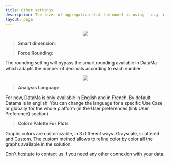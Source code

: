 ```yaml
---
title: Other settings
description: The level of aggregation that the model is using – e.g. if Level of aggregation is set at X%,  segment within each dimension that represents less than X% of the Primary Numerator (e.g. Revenues) of the main KPI you’re analyzing will be clustered in one « Other » segment. X is set at 2 by default.
layout: page
---
```


<center><img src="{{site.url}}/{{site.baseurl}}/core_app/new/interface/settings/images/settings_agg2percent.jpg"/></center>


> **Smart dimension**:

> **Force Rounding**:

The rounding setting will bypass the smart rounding available in DataMa which adapts the number of decimals according to each number. 

<center><img src="{{site.url}}/{{site.baseurl}}/core_app/new/interface/settings/images/force_rounding.png"/></center>

> **Analysis Language**


For now, DataMa is only available in English and in French. By default Datama is in english. You can change the language for a specific Use Case or globally for the whole platform (in the User preferences (link User Preference) section)

> **Colors Palette For Plots**
    
Graphs colors are customizable, in 3 different ways. 
Grayscale, scattered and Custom. 
The custom method allows to refine color by color all the graphs available in the solution. 



Don't hesitate to contact us if you need any other connexion with your data.
